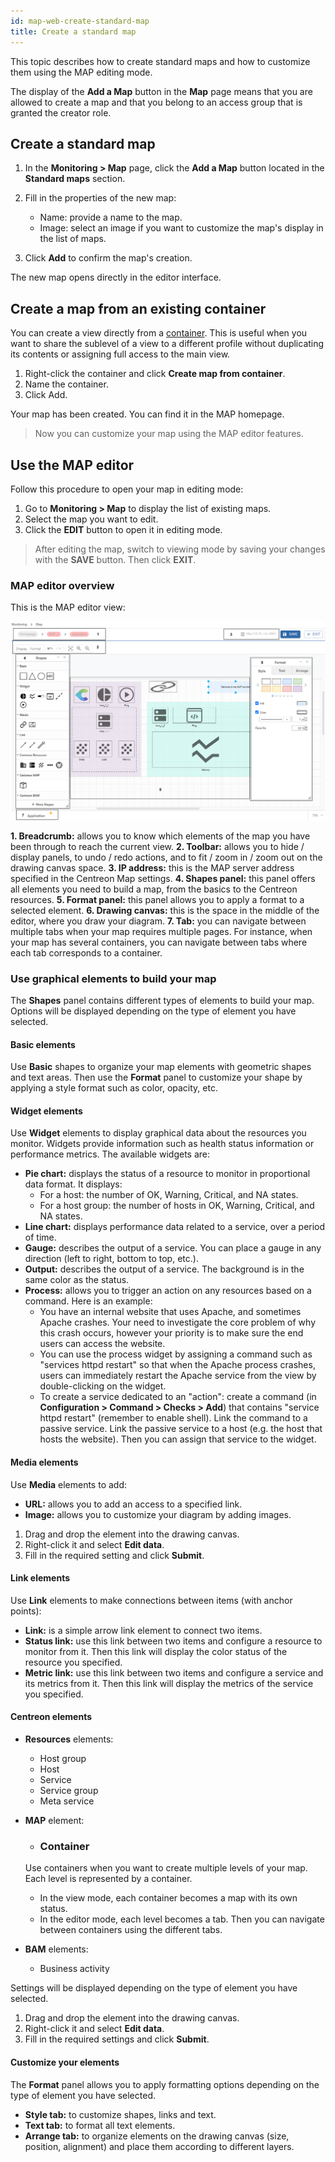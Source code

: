 ```yaml
---
id: map-web-create-standard-map
title: Create a standard map
---
```


This topic describes how to create standard maps and how to customize them using the MAP editing mode.

The display of the **Add a Map** button in the **Map** page means that you are allowed to create a map and that you belong to an access group that is granted the creator role.

## Create a standard map

1. In the **Monitoring > Map** page, click the **Add a Map** button located in the **Standard maps** section.

2. Fill in the properties of the new map:
   - Name: provide a name to the map.
   - Image: select an image if you want to customize the map's display in the list of maps.

3. Click **Add** to confirm the map's creation.

The new map opens directly in the editor interface.

## Create a map from an existing container

You can create a view directly from a [container](#container). This is useful when you want to share the sublevel of a view to a different profile without duplicating its contents or assigning full access to the main view.

1. Right-click the container and click **Create map from container**.
2. Name the container.
3. Click Add.

Your map has been created. You can find it in the MAP homepage.

> Now you can customize your map using the MAP editor features.

## Use the MAP editor

Follow this procedure to open your map in editing mode:

1. Go to **Monitoring > Map** to display the list of existing maps.
2. Select the map you want to edit.
3. Click the **EDIT** button to open it in editing mode.

> After editing the map, switch to viewing mode by saving your changes with the **SAVE** button. Then click **EXIT**.

### MAP editor overview

This is the MAP editor view:

![image](../assets/graph-views/map-web-editor-description.png)

**1. Breadcrumb:** allows you to know which elements of the map you have been through to reach the current view. 
**2. Toolbar:** allows you to hide / display panels,  to undo / redo actions, and to fit / zoom in / zoom out on the drawing canvas space.
**3. IP address:** this is the MAP server address specified in the Centreon Map settings.
**4. Shapes panel:** this panel offers all elements you need to build a map, from the basics to the Centreon resources.
**5. Format panel:** this panel allows you to apply a format to a selected element.
**6. Drawing canvas:** this is the space in the middle of the editor, where you draw your diagram.
**7. Tab:** you can navigate between multiple tabs when your map requires multiple pages. For instance, when your map has several containers, you can navigate between tabs where each tab corresponds to a container.

### Use graphical elements to build your map

The **Shapes** panel contains different types of elements to build your map. Options will be displayed depending on the type of element you have selected.

#### Basic elements

Use **Basic** shapes to organize your map elements with geometric shapes and text areas. Then use the **Format** panel to customize your shape by applying a style format such as color, opacity, etc.

#### Widget elements

Use **Widget** elements to display graphical data about the resources you monitor. Widgets provide information such as health status information or performance metrics. The available widgets are:
- **Pie chart:** displays the status of a resource to monitor in proportional data format. It displays:
  - For a host: the number of OK, Warning, Critical, and NA states.
  - For a host group: the number of hosts in OK, Warning, Critical, and NA states.
- **Line chart:** displays performance data related to a service, over a period of time.
- **Gauge:** describes the output of a service. You can place a gauge in any direction (left to right, bottom to top, etc.).
- **Output:** describes the output of a service. The background is in the same color as the status.
- **Process:** allows you to trigger an action on any resources based on a command. Here is an example:
  - You have an internal website that uses Apache, and sometimes Apache crashes. Your need to investigate the core problem of why this crash occurs, however your priority is to make sure the end users can access the website.
  - You can use the process widget by assigning a command such as "services httpd restart" so that when the Apache process crashes, users can immediately restart the Apache service from the view by double-clicking on the widget.
  - To create a service dedicated to an "action": create a command (in **Configuration > Command > Checks > Add**) that contains "service httpd restart" (remember to enable shell). Link the command to a passive service. Link the passive service to a host (e.g. the host that hosts the website). Then you can assign that service to the widget.

#### Media elements

Use **Media** elements to add:
- **URL:** allows you to add an access to a specified link.
- **Image:** allows you to customize your diagram by adding images.  

1. Drag and drop the element into the drawing canvas.
2. Right-click it and select **Edit data**.
3. Fill in the required setting and click **Submit**.

#### Link elements

Use **Link** elements to make connections between items (with anchor points):
- **Link:** is a simple arrow link element to connect two items.
- **Status link:** use this link between two items and configure a resource to monitor from it. Then this link will display the color status of the resource you specified.
- **Metric link:** use this link between two items and configure a service and its metrics from it. Then this link will display the metrics of the service you specified. 

#### Centreon elements

- **Resources** elements:
  - Host group
  - Host
  - Service
  - Service group
  - Meta service

- **MAP** element:
  - ### Container
  Use containers when you want to create multiple levels of your map. Each level is represented by a container.
    - In the view mode, each container becomes a map with its own status.
    - In the editor mode, each level becomes a tab. Then you can navigate between containers using the different tabs.

- **BAM** elements:
  - Business activity

Settings will be displayed depending on the type of element you have selected.

1. Drag and drop the element into the drawing canvas.
2. Right-click it and select **Edit data**.
3. Fill in the required settings and click **Submit**.

#### Customize your elements

The **Format** panel allows you to apply formatting options depending on the type of element you have selected.
- **Style tab:** to customize shapes, links and text.
- **Text tab:** to format all text elements.
- **Arrange tab:** to organize elements on the drawing canvas (size, position, alignment) and place them according to different layers.
